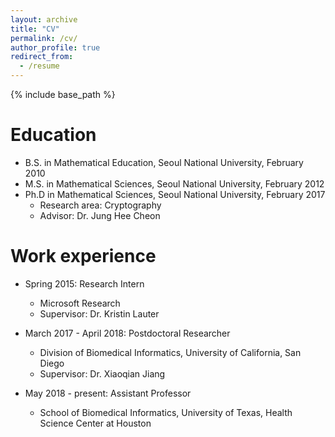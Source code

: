 ```yaml
---
layout: archive
title: "CV"
permalink: /cv/
author_profile: true
redirect_from:
  - /resume
---
```


{% include base_path %}

Education
======
* B.S. in Mathematical Education, Seoul National University, February 2010
* M.S. in Mathematical Sciences, Seoul National University, February 2012
* Ph.D in Mathematical Sciences, Seoul National University, February 2017
  * Research area: Cryptography
  * Advisor: Dr. Jung Hee Cheon

Work experience
======
* Spring 2015: Research Intern
  * Microsoft Research
  * Supervisor: Dr. Kristin Lauter
  
* March 2017 - April 2018: Postdoctoral Researcher
  * Division of Biomedical Informatics, University of California, San Diego
  * Supervisor: Dr. Xiaoqian Jiang

* May 2018 - present: Assistant Professor
  * School of Biomedical Informatics, University of Texas, Health Science Center at Houston
  
